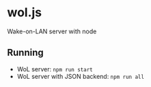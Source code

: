 # wol.js
Wake-on-LAN server with node
## Running
 - WoL server: ```npm run start```
 - WoL server with JSON backend: ```npm run all```